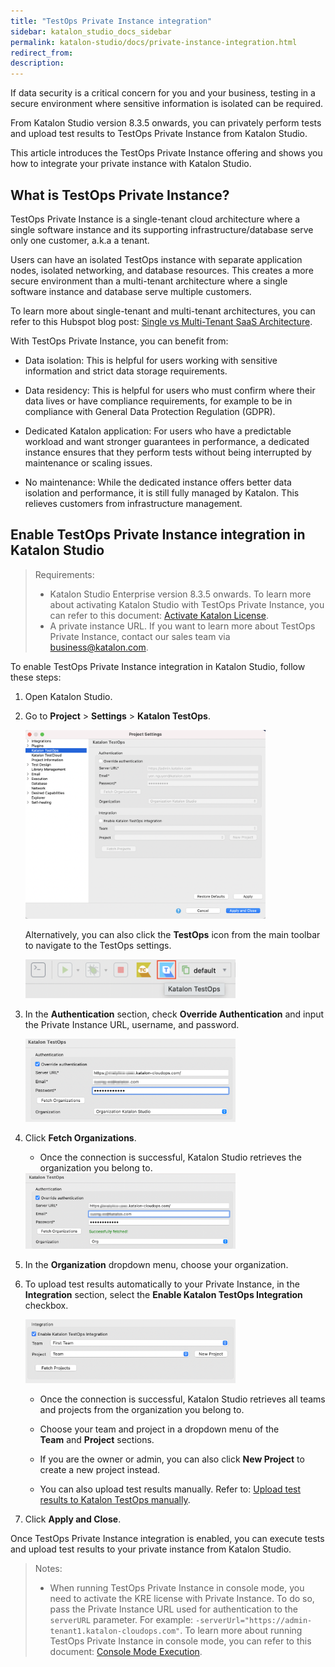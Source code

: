 ```yaml
---
title: "TestOps Private Instance integration"
sidebar: katalon_studio_docs_sidebar
permalink: katalon-studio/docs/private-instance-integration.html
redirect_from:
description:
---
```


If data security is a critical concern for you and your business, testing in a secure environment where sensitive information is isolated can be required.

From Katalon Studio version 8.3.5 onwards, you can privately perform tests and upload test results to TestOps Private Instance from Katalon Studio. 

This article introduces the TestOps Private Instance offering and shows you how to integrate your private instance with Katalon Studio.

## What is TestOps Private Instance?

TestOps Private Instance is a single-tenant cloud architecture where a single software instance and its supporting infrastructure/database serve only one customer, a.k.a a tenant. 

Users can have an isolated TestOps instance with separate application nodes, isolated networking, and database resources. This creates a more secure environment than a multi-tenant architecture where a single software instance and database serve multiple customers. 

To learn more about single-tenant and multi-tenant architectures, you can refer to this Hubspot blog post: [Single vs Multi-Tenant SaaS Architecture](https://blog.hubspot.com/service/single-vs-multi-tenant-saas).

With TestOps Private Instance, you can benefit from:

* Data isolation: This is helpful for users working with sensitive information and strict data storage requirements.

* Data residency: This is helpful for users who must confirm where their data lives or have compliance requirements, for example to be in compliance with General Data Protection Regulation (GDPR).

* Dedicated Katalon application: For users who have a predictable workload and want stronger guarantees in performance, a dedicated instance ensures that they perform tests without being interrupted by maintenance or scaling issues.

* No maintenance: While the dedicated instance offers better data isolation and performance, it is still fully managed by Katalon. This relieves customers from infrastructure management.

## Enable TestOps Private Instance integration in Katalon Studio

> Requirements:
> * Katalon Studio Enterprise version 8.3.5 onwards. To learn more about activating Katalon Studio with TestOps Private Instance, you can refer to this document: [Activate Katalon License](https://docs.katalon.com/katalon-studio/docs/activate-license.html#activate-a-license-with-private-instance).
> * A private instance URL. If you want to learn more about TestOps Private Instance, contact our sales team via business@katalon.com. 

To enable TestOps Private Instance integration in Katalon Studio, follow these steps:

1. Open Katalon Studio.

2. Go to **Project** > **Settings** > **Katalon TestOps**.

    <img src="https://github.com/katalon-studio/docs-images/raw/master/katalon-studio/docs/testops-private-instance/KS-8.3.5-Open-TestOps-project-settings.png"  width=80% alt="ks project setting testops integration">

    Alternatively, you can also click the **TestOps** icon from the main toolbar to navigate to the TestOps settings.

    <img src="https://github.com/katalon-studio/docs-images/raw/master/katalon-studio/docs/testops-private-instance/KS-8.3.5-TestOps-icon.png"  width=70% alt="TestOps icon">

3. In the **Authentication** section, check **Override Authentication** and input the Private Instance URL, username, and password.

    <img src="https://github.com/katalon-studio/docs-images/raw/master/katalon-studio/docs/testops-private-instance/KS-8.3.5-Override-authentication.png" width=70% alt="Enable Override Authentication">

4. Click **Fetch Organizations**.
    
    * Once the connection is successful, Katalon Studio retrieves the organization you belong to.

    <img src="https://github.com/katalon-studio/docs-images/raw/master/katalon-studio/docs/testops-private-instance/KS-8.3.5-Successful-override-.png" width=70% alt="Enable Override Authentication">
    
5. In the **Organization** dropdown menu, choose your organization.

6. To upload test results automatically to your Private Instance, in the **Integration** section, select the **Enable Katalon TestOps Integration** checkbox.

    <img src="https://github.com/katalon-studio/docs-images/raw/master/katalon-studio/docs/testops-private-instance/KS-8.3.5-Enable-TestOps-integration.png" width=70% alt="Enable TestOps integration">

    * Once the connection is successful, Katalon Studio retrieves all teams and projects from the organization you belong to.

    * Choose your team and project in a dropdown menu of the **Team** and **Project** sections.

    * If you are the owner or admin, you can also click **New Project** to create a new project instead.

    * You can also upload test results manually. Refer to: [Upload test results to Katalon TestOps manually](https://docs.katalon.com/katalon-studio/docs/katalon-analytics-beta-integration.html#upload-test-results-manually).

7. Click **Apply and Close**.

Once TestOps Private Instance integration is enabled, you can execute tests and upload test results to your private instance from Katalon Studio. 

> Notes:
> * When running TestOps Private Instance in console mode, you need to activate the KRE license with Private Instance. To do so, pass the Private Instance URL used for authentication to the `serverURL` parameter. For example: `-serverUrl="https://admin-tenant1.katalon-cloudops.com"`. To learn more about running TestOps Private Instance in console mode, you can refer to this document: [Console Mode Execution](https://docs.katalon.com/katalon-studio/docs/console-mode-execution.html#general-options).

